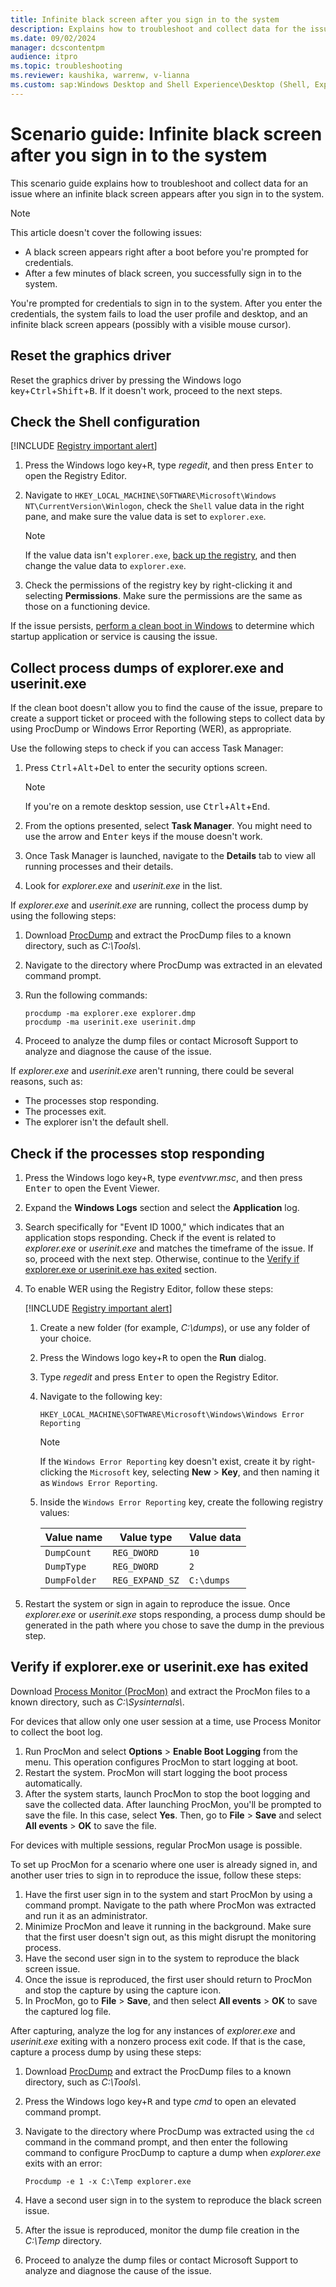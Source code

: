 ```yaml
---
title: Infinite black screen after you sign in to the system
description: Explains how to troubleshoot and collect data for the issue of an infinite black screen after you sign in to the system.
ms.date: 09/02/2024
manager: dcscontentpm
audience: itpro
ms.topic: troubleshooting
ms.reviewer: kaushika, warrenw, v-lianna
ms.custom: sap:Windows Desktop and Shell Experience\Desktop (Shell, Explorer.exe init, themes, colors, icons, recycle bin), csstroubleshoot
---
```

# Scenario guide: Infinite black screen after you sign in to the system

This scenario guide explains how to troubleshoot and collect data for an issue where an infinite black screen appears after you sign in to the system.

> [!NOTE]
> This article doesn't cover the following issues:
>
> - A black screen appears right after a boot before you're prompted for credentials.
> - After a few minutes of black screen, you successfully sign in to the system.

You're prompted for credentials to sign in to the system. After you enter the credentials, the system fails to load the user profile and desktop, and an infinite black screen appears (possibly with a visible mouse cursor).

## Reset the graphics driver

Reset the graphics driver by pressing the Windows logo key+<kbd>Ctrl</kbd>+<kbd>Shift</kbd>+<kbd>B</kbd>. If it doesn't work, proceed to the next steps.

## Check the Shell configuration

[!INCLUDE [Registry important alert](../../includes/registry-important-alert.md)]

1. Press the Windows logo key+<kbd>R</kbd>, type *regedit*, and then press <kbd>Enter</kbd> to open the Registry Editor.
2. Navigate to `HKEY_LOCAL_MACHINE\SOFTWARE\Microsoft\Windows NT\CurrentVersion\Winlogon`, check the `Shell` value data in the right pane, and make sure the value data is set to `explorer.exe`.

    > [!NOTE]
    > If the value data isn't `explorer.exe`, [back up the registry](https://support.microsoft.com/help/322756), and then change the value data to `explorer.exe`.

3. Check the permissions of the registry key by right-clicking it and selecting **Permissions**. Make sure the permissions are the same as those on a functioning device.

If the issue persists, [perform a clean boot in Windows](https://support.microsoft.com/topic/how-to-perform-a-clean-boot-in-windows-da2f9573-6eec-00ad-2f8a-a97a1807f3dd) to determine which startup application or service is causing the issue.

## Collect process dumps of explorer.exe and userinit.exe

If the clean boot doesn't allow you to find the cause of the issue, prepare to create a support ticket or proceed with the following steps to collect data by using ProcDump or Windows Error Reporting (WER), as appropriate.

Use the following steps to check if you can access Task Manager:

1. Press <kbd>Ctrl</kbd>+<kbd>Alt</kbd>+<kbd>Del</kbd> to enter the security options screen.

    > [!NOTE]
    > If you're on a remote desktop session, use <kbd>Ctrl</kbd>+<kbd>Alt</kbd>+<kbd>End</kbd>.

2. From the options presented, select **Task Manager**. You might need to use the arrow and <kbd>Enter</kbd> keys if the mouse doesn't work.
3. Once Task Manager is launched, navigate to the **Details** tab to view all running processes and their details.
4. Look for *explorer.exe* and *userinit.exe* in the list.

If *explorer.exe* and *userinit.exe* are running, collect the process dump by using the following steps:

1. Download [ProcDump](/sysinternals/downloads/procdump) and extract the ProcDump files to a known directory, such as *C:\\Tools\\*.
2. Navigate to the directory where ProcDump was extracted in an elevated command prompt.
3. Run the following commands:

    ```console
    procdump -ma explorer.exe explorer.dmp
    procdump -ma userinit.exe userinit.dmp
    ```

4. Proceed to analyze the dump files or contact Microsoft Support to analyze and diagnose the cause of the issue.

If *explorer.exe* and *userinit.exe* aren't running, there could be several reasons, such as:

- The processes stop responding.
- The processes exit.
- The explorer isn't the default shell.

## Check if the processes stop responding

1. Press the Windows logo key+<kbd>R</kbd>, type *eventvwr.msc*, and then press <kbd>Enter</kbd> to open the Event Viewer.
2. Expand the **Windows Logs** section and select the **Application** log.
3. Search specifically for "Event ID 1000," which indicates that an application stops responding. Check if the event is related to *explorer.exe* or *userinit.exe* and matches the timeframe of the issue. If so, proceed with the next step. Otherwise, continue to the [Verify if explorer.exe or userinit.exe has exited](#verify-if-explorerexe-or-userinitexe-has-exited) section.
4. To enable WER using the Registry Editor, follow these steps:

    [!INCLUDE [Registry important alert](../../includes/registry-important-alert.md)]

    1. Create a new folder (for example, *C:\\dumps*), or use any folder of your choice.
    2. Press the Windows logo key+<kbd>R</kbd> to open the **Run** dialog.
    3. Type *regedit* and press <kbd>Enter</kbd> to open the Registry Editor.
    4. Navigate to the following key:

        `HKEY_LOCAL_MACHINE\SOFTWARE\Microsoft\Windows\Windows Error Reporting`

        > [!NOTE]
        > If the `Windows Error Reporting` key doesn't exist, create it by right-clicking the `Microsoft` key, selecting **New** > **Key**, and then naming it as `Windows Error Reporting`.

    5. Inside the `Windows Error Reporting` key, create the following registry values:

        |Value name  |Value type  |Value data  |
        |---------|---------|---------|
        |`DumpCount`     |`REG_DWORD`         |`10`         |
        |`DumpType`     |`REG_DWORD`         |`2`         |
        |`DumpFolder`     |`REG_EXPAND_SZ`         |`C:\dumps`         |

5. Restart the system or sign in again to reproduce the issue. Once *explorer.exe* or *userinit.exe* stops responding, a process dump should be generated in the path where you chose to save the dump in the previous step.

## Verify if explorer.exe or userinit.exe has exited

Download [Process Monitor (ProcMon)](/sysinternals/downloads/procmon) and extract the ProcMon files to a known directory, such as *C:\\Sysinternals\\*.

For devices that allow only one user session at a time, use Process Monitor to collect the boot log.

1. Run ProcMon and select **Options** > **Enable Boot Logging** from the menu. This operation configures ProcMon to start logging at boot.
2. Restart the system. ProcMon will start logging the boot process automatically.
3. After the system starts, launch ProcMon to stop the boot logging and save the collected data. After launching ProcMon, you'll be prompted to save the file. In this case, select **Yes**. Then, go to **File** > **Save** and select **All events** > **OK** to save the file.

For devices with multiple sessions, regular ProcMon usage is possible.

To set up ProcMon for a scenario where one user is already signed in, and another user tries to sign in to reproduce the issue, follow these steps:

1. Have the first user sign in to the system and start ProcMon by using a command prompt. Navigate to the path where ProcMon was extracted and run it as an administrator.
2. Minimize ProcMon and leave it running in the background. Make sure that the first user doesn't sign out, as this might disrupt the monitoring process.
3. Have the second user sign in to the system to reproduce the black screen issue.
4. Once the issue is reproduced, the first user should return to ProcMon and stop the capture by using the capture icon.
5. In ProcMon, go to **File** > **Save**, and then select **All events** > **OK** to save the captured log file.

After capturing, analyze the log for any instances of *explorer.exe* and *userinit.exe* exiting with a nonzero process exit code. If that is the case, capture a process dump by using these steps:

1. Download [ProcDump](/sysinternals/downloads/procdump) and extract the ProcDump files to a known directory, such as *C:\\Tools\\*.
2. Press the Windows logo key+<kbd>R</kbd> and type *cmd* to open an elevated command prompt.
3. Navigate to the directory where ProcDump was extracted using the `cd` command in the command prompt, and then enter the following command to configure ProcDump to capture a dump when *explorer.exe* exits with an error:

    ```console
    Procdump -e 1 -x C:\Temp explorer.exe
    ```

4. Have a second user sign in to the system to reproduce the black screen issue.
5. After the issue is reproduced, monitor the dump file creation in the *C:\\Temp* directory.
6. Proceed to analyze the dump files or contact Microsoft Support to analyze and diagnose the cause of the issue.
